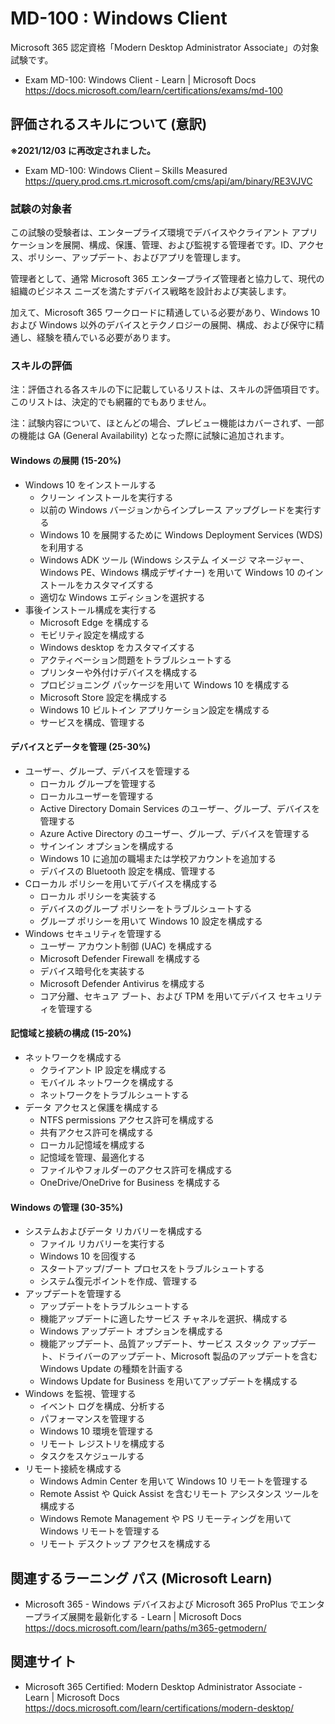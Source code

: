 # MD-100 : Windows Client 
Microsoft 365 認定資格「Modern Desktop Administrator Associate」の対象試験です。
- Exam MD-100: Windows Client - Learn | Microsoft Docs  
https://docs.microsoft.com/learn/certifications/exams/md-100

## 評価されるスキルについて (意訳)
**※2021/12/03 に再改定されました。**
- Exam MD-100: Windows Client – Skills Measured  
https://query.prod.cms.rt.microsoft.com/cms/api/am/binary/RE3VJVC

### 試験の対象者
この試験の受験者は、エンタープライズ環境でデバイスやクライアント アプリケーションを展開、構成、保護、管理、および監視する管理者です。ID、アクセス、ポリシー、アップデート、およびアプリを管理します。

管理者として、通常 Microsoft 365 エンタープライズ管理者と協力して、現代の組織のビジネス ニーズを満たすデバイス戦略を設計および実装します。

加えて、Microsoft 365 ワークロードに精通している必要があり、Windows 10 および Windows 以外のデバイスとテクノロジーの展開、構成、および保守に精通し、経験を積んでいる必要があります。

### スキルの評価
注：評価される各スキルの下に記載しているリストは、スキルの評価項目です。このリストは、決定的でも網羅的でもありません。

注：試験内容について、ほとんどの場合、プレビュー機能はカバーされず、一部の機能は GA (General Availability) となった際に試験に追加されます。

#### Windows の展開 (15-20%) 
- Windows 10 をインストールする
  - クリーン インストールを実行する
  - 以前の Windows バージョンからインプレース アップグレードを実行する 
  - Windows 10 を展開するために Windows Deployment Services (WDS) を利用する
  - Windows ADK ツール (Windows システム イメージ マネージャー、Windows PE、Windows 構成デザイナー) を用いて Windows 10 のインストールをカスタマイズする
  - 適切な Windows エディションを選択する 
- 事後インストール構成を実行する
  - Microsoft Edge を構成する
  - モビリティ設定を構成する
  - Windows desktop をカスタマイズする
  - アクティベーション問題をトラブルシュートする 
  - プリンターや外付けデバイスを構成する
  - プロビジョニング パッケージを用いて Windows 10 を構成する 
  - Microsoft Store 設定を構成する 
  - Windows 10 ビルトイン アプリケーション設定を構成する 
  - サービスを構成、管理する
#### デバイスとデータを管理 (25-30%) 
- ユーザー、グループ、デバイスを管理する
  - ローカル グループを管理する
  - ローカルユーザーを管理する
  - Active Directory Domain Services のユーザー、グループ、デバイスを管理する
  - Azure Active Directory のユーザー、グループ、デバイスを管理する
  - サインイン オプションを構成する
  - Windows 10 に追加の職場または学校アカウントを追加する
  - デバイスの Bluetooth 設定を構成、管理する 
- Cローカル ポリシーを用いてデバイスを構成する
  - ローカル ポリシーを実装する
  - デバイスのグループ ポリシーをトラブルシュートする
  - グループ ポリシーを用いて Windows 10 設定を構成する
- Windows セキュリティを管理する
  - ユーザー アカウント制御 (UAC) を構成する
  - Microsoft Defender Firewall を構成する
  - デバイス暗号化を実装する
  - Microsoft Defender Antivirus を構成する
  - コア分離、セキュア ブート、および TPM を用いてデバイス セキュリティを管理する
#### 記憶域と接続の構成 (15-20%) 
- ネットワークを構成する
  - クライアント IP 設定を構成する 
  - モバイル ネットワークを構成する
  - ネットワークをトラブルシュートする
- データ アクセスと保護を構成する
  - NTFS permissions アクセス許可を構成する
  - 共有アクセス許可を構成する
  - ローカル記憶域を構成する
  - 記憶域を管理、最適化する
  - ファイルやフォルダーのアクセス許可を構成する
  - OneDrive/OneDrive for Business を構成する
#### Windows の管理 (30-35%) 
- システムおよびデータ リカバリーを構成する
  - ファイル リカバリーを実行する
  - Windows 10 を回復する
  - スタートアップ/ブート プロセスをトラブルシュートする 
  - システム復元ポイントを作成、管理する
- アップデートを管理する 
  - アップデートをトラブルシュートする
  - 機能アップデートに適したサービス チャネルを選択、構成する
  - Windows アップデート オプションを構成する 
  - 機能アップデート、品質アップデート、サービス スタック アップデート、ドライバーのアップデート、Microsoft 製品のアップデートを含む Windows Update の種類を計画する 
  - Windows Update for Business を用いてアップデートを構成する
- Windows を監視、管理する
  - イベント ログを構成、分析する
  - パフォーマンスを管理する
  - Windows 10 環境を管理する
  - リモート レジストリを構成する
  - タスクをスケジュールする
- リモート接続を構成する
  - Windows Admin Center を用いて Windows 10 リモートを管理する
  - Remote Assist や Quick Assist を含むリモート アシスタンス ツールを構成する
  - Windows Remote Management や PS リモーティングを用いて Windows リモートを管理する 
  - リモート デスクトップ アクセスを構成する

## 関連するラーニング パス (Microsoft Learn)
- Microsoft 365 - Windows デバイスおよび Microsoft 365 ProPlus でエンタープライズ展開を最新化する - Learn | Microsoft Docs  
https://docs.microsoft.com/learn/paths/m365-getmodern/

## 関連サイト
- Microsoft 365 Certified: Modern Desktop Administrator Associate - Learn | Microsoft Docs  
https://docs.microsoft.com/learn/certifications/modern-desktop/

